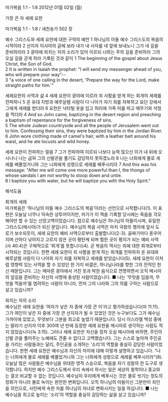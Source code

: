 마가복음 1:1 - 1:8 
2012년 01월 02일 (월)

가장 큰 자 세례 요한



마가복음 1:1 - 1:8 / 새찬송가 502 장


예수 그리스도와 세례 요한에 대한 구약의 예언
1 하나님의 아들 예수 그리스도의 복음의 시작이라 
2 선지자 이사야의 글에 보라 내가 내 사자를 네 앞에 보내노니 그가 네 길을 준비하리라 
3 광야에 외치는 자의 소리가 있어 이르되 너희는 주의 길을 준비하라 그의 오실 길을 곧게 하라 기록된 것과 같이 
1 The beginning of the gospel about Jesus Christ, the Son of God.   
2 It is written in Isaiah the prophet: "I will send my messenger ahead of you, who will prepare your way"--   
3 "a voice of one calling in the desert, 'Prepare the way for the Lord, make straight paths for him.'"   

세례요한의 사역과 삶
4 세례 요한이 광야에 이르러 죄 사함을 받게 하는 회개의 세례를 전파하니 
5 온 유대 지방과 예루살렘 사람이 다 나아가 자기 죄를 자복하고 요단 강에서 그에게 세례를 받더라 
6 요한은 낙타털 옷을 입고 허리에 가죽 띠를 띠고 메뚜기와 석청을 먹더라 
4 And so John came, baptizing in the desert region and preaching a baptism of repentance for the forgiveness of sins.   
5 The whole Judean countryside and all the people of Jerusalem went out to him. Confessing their sins, they were baptized by him in the Jordan River.   
6 John wore clothing made of camel's hair, with a leather belt around his waist, and he ate locusts and wild honey.   

세례 요한이 전파하는 말씀
7 그가 전파하여 이르되 나보다 능력 많으신 이가 내 뒤에 오시나니 나는 굽혀 그의 신발끈을 풀기도 감당하지 못하겠노라 
8 나는 너희에게 물로 세례를 베풀었거니와 그는 너희에게 성령으로 세례를 베푸시리라 
7 And this was his message: "After me will come one more powerful than I, the thongs of whose sandals I am not worthy to stoop down and untie.   
8 I baptize you with water, but he will baptize you with the Holy Spirit."

해석도움





회개의 세례  
마가복음은 ‘하나님의 아들 예수 그리스도의 복음’이라는 선언으로 시작합니다(1). 이 표현은 오늘날 너무나 익숙한 상투어이지만, 마가가 이 책을 기록할 당시에는 죽음을 각오해야만 할 수 있는 신앙고백이었습니다. 참으로 예수님은 하나님의 아들이시며, 유일한 그리스도(메시아)가 되신 분입니다. 예수님의 복음 사역은 마치 국왕의 행차에 앞서 도로가 보수되듯이, 세례 요한의 예비 사역으로부터 출발합니다(2-3). 골짜기마다 돋우어지며 산마다 낮아지고 고르지 않은 곳이 평탄케 되며 험한 곳이 평지가 되는 예비 사역(사 40:4)은 구체적으로 ‘회개’를 뜻합니다(4). 곧 복음의 역사는 죄에 대한 회개로부터 시작되는 것입니다. 한편 세례 요한이 죄 사함을 받게 하는 회개를 전파하자 온 유대와 예루살렘 사람이 다 나아와 자기 죄를 자복하고 세례를 받았습니다(5). 세례 요한이 이처럼 영향력 있는 사역을 할 수 있었던 한 가지 비결은, 하나님나라를 향한 그의 전적인 헌신 때문입니다. 그는 메마른 광야에서 거친 옷과 박한 음식으로 연명하면서 오직 메시아의 앞길을 준비하는 자신의 사명에 충성된 사람이었습니다. 
■ 나는 ‘무엇을 입을까, 무엇을 먹을까’를 염려하는 사람이 아니라, 먼저 그의 나라와 그의 의를 구하는 사람으로 살고 있습니까?

외치는 자의 소리  
예수님은 세례 요한을 ‘여자가 낳은 자 중에 가장 큰 이’라고 평가하셨습니다(마 11:11). 그가 여인이 낳은 자 중에 가장 큰 선지자가 될 수 있었던 것은 누구보다도 그가 예수님 가까이에 있었고, 무엇보다 그분을 최고로 높였기 때문입니다. 당시 이스라엘 백성 중에는 말라기 선지자 이후 300여 년 만에 등장한 세례 요한을 메시아로 생각하는 사람도 적지 않았습니다(눅 3:15). 그러나 세례 요한은 자신을 장차 오실 메시아에 비하면, 주인의 신발 끈을 풀어주는 노예에도 견줄 수 없다고 고백했습니다. 그는 스스로 높아져 주인공을 가리는 사람들과는 달리, 주인공을 소개하는 ‘소리’의 역할을 충실히 감당한 사람이었습니다. 한편 세례 요한은 예수님과 자신의 차이에 대해 이렇게 설명하고 있습니다. “나는 너희에게 물로 세례를 베풀었거니와 그는 너희에게 성령으로 세례를 베푸시리라”(8). 오늘날 많은 사람들은 예수님을 위대한 영적 스승으로, 복음을 자기 성찰의 한 도구로 생각합니다. 하지만 예수 그리스도께서 우리 속에서 하시는 일은 세상의 철학이나 종교와는 결코 비교할 수 없는 것입니다. 예수님이 우리에게 베푸시는 것은 물로 씻기는 정도의 정화가 아니라 불로 녹이는 완전한 변화입니다. 오직 하나님의 아들이신 그분만이 죄인을 의인으로, 사탄에게 속한 자를 하나님의 자녀로 변화시키는 일을 하십니다.
■ 나는 예수님을 최고로 높이는 ‘소리’의 역할을 충실히 감당하는 삶을 살고 있습니까?